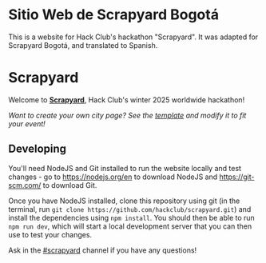 # Sitio Web de Scrapyard Bogotá
This is a website for Hack Club's hackathon "Scrapyard". It was adapted for Scrapyard Bogotá, and translated to Spanish.


# Scrapyard

Welcome to [**Scrapyard**](https://scrapyard.hackclub.com), Hack Club's winter 2025 worldwide hackathon!

_Want to create your own city page? See the [template](pages/example-city.js) and modify it to fit your event!_

## Developing

You'll need NodeJS and Git installed to run the website locally and test changes - go to https://nodejs.org/en to download NodeJS and https://git-scm.com/ to download Git.

Once you have NodeJS installed, clone this repository using git (in the terminal, run `git clone https://github.com/hackclub/scrapyard.git`) and install the dependencies using `npm install`. You should then be able to run `npm run dev`, which will start a local development server that you can then use to test your changes.

Ask in the [#scrapyard](https://hackclub.slack.com/archives/C0864GFN63X) channel if you have any questions!
